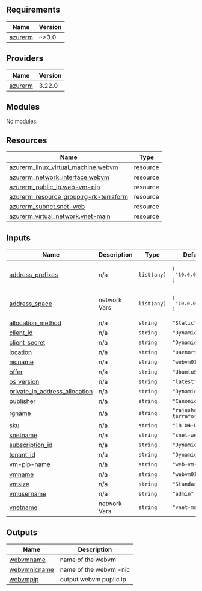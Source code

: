 <!-- BEGIN_TF_DOCS -->
## Requirements

| Name | Version |
|------|---------|
| <a name="requirement_azurerm"></a> [azurerm](#requirement\_azurerm) | ~>3.0 |

## Providers

| Name | Version |
|------|---------|
| <a name="provider_azurerm"></a> [azurerm](#provider\_azurerm) | 3.22.0 |

## Modules

No modules.

## Resources

| Name | Type |
|------|------|
| [azurerm_linux_virtual_machine.webvm](https://registry.terraform.io/providers/hashicorp/azurerm/latest/docs/resources/linux_virtual_machine) | resource |
| [azurerm_network_interface.webvm](https://registry.terraform.io/providers/hashicorp/azurerm/latest/docs/resources/network_interface) | resource |
| [azurerm_public_ip.web-vm-pip](https://registry.terraform.io/providers/hashicorp/azurerm/latest/docs/resources/public_ip) | resource |
| [azurerm_resource_group.rg-rk-terraform](https://registry.terraform.io/providers/hashicorp/azurerm/latest/docs/resources/resource_group) | resource |
| [azurerm_subnet.snet-web](https://registry.terraform.io/providers/hashicorp/azurerm/latest/docs/resources/subnet) | resource |
| [azurerm_virtual_network.vnet-main](https://registry.terraform.io/providers/hashicorp/azurerm/latest/docs/resources/virtual_network) | resource |

## Inputs

| Name | Description | Type | Default | Required |
|------|-------------|------|---------|:--------:|
| <a name="input_address_prefixes"></a> [address\_prefixes](#input\_address\_prefixes) | n/a | `list(any)` | <pre>[<br>  "10.0.0.0/24"<br>]</pre> | no |
| <a name="input_address_space"></a> [address\_space](#input\_address\_space) | network Vars | `list(any)` | <pre>[<br>  "10.0.0.0/16"<br>]</pre> | no |
| <a name="input_allocation_method"></a> [allocation\_method](#input\_allocation\_method) | n/a | `string` | `"Static"` | no |
| <a name="input_client_id"></a> [client\_id](#input\_client\_id) | n/a | `string` | `"Dynamic"` | no |
| <a name="input_client_secret"></a> [client\_secret](#input\_client\_secret) | n/a | `string` | `"Dynamic"` | no |
| <a name="input_location"></a> [location](#input\_location) | n/a | `string` | `"uaenorth"` | no |
| <a name="input_nicname"></a> [nicname](#input\_nicname) | n/a | `string` | `"webvm01-nic"` | no |
| <a name="input_offer"></a> [offer](#input\_offer) | n/a | `string` | `"UbuntuServer"` | no |
| <a name="input_os_version"></a> [os\_version](#input\_os\_version) | n/a | `string` | `"latest"` | no |
| <a name="input_private_ip_address_allocation"></a> [private\_ip\_address\_allocation](#input\_private\_ip\_address\_allocation) | n/a | `string` | `"Dynamic"` | no |
| <a name="input_publisher"></a> [publisher](#input\_publisher) | n/a | `string` | `"Canonical"` | no |
| <a name="input_rgname"></a> [rgname](#input\_rgname) | n/a | `string` | `"rajeshdevops-terraform"` | no |
| <a name="input_sku"></a> [sku](#input\_sku) | n/a | `string` | `"18.04-LTS"` | no |
| <a name="input_snetname"></a> [snetname](#input\_snetname) | n/a | `string` | `"snet-web"` | no |
| <a name="input_subscription_id"></a> [subscription\_id](#input\_subscription\_id) | n/a | `string` | `"Dynamic"` | no |
| <a name="input_tenant_id"></a> [tenant\_id](#input\_tenant\_id) | n/a | `string` | `"Dynamic"` | no |
| <a name="input_vm-pip-name"></a> [vm-pip-name](#input\_vm-pip-name) | n/a | `string` | `"web-vm-pip"` | no |
| <a name="input_vmname"></a> [vmname](#input\_vmname) | n/a | `string` | `"webvm01"` | no |
| <a name="input_vmsize"></a> [vmsize](#input\_vmsize) | n/a | `string` | `"Standard_B1s"` | no |
| <a name="input_vmusername"></a> [vmusername](#input\_vmusername) | n/a | `string` | `"admin"` | no |
| <a name="input_vnetname"></a> [vnetname](#input\_vnetname) | network Vars | `string` | `"vnet-main"` | no |

## Outputs

| Name | Description |
|------|-------------|
| <a name="output_webvmname"></a> [webvmname](#output\_webvmname) | name of the webvm |
| <a name="output_webvmnicname"></a> [webvmnicname](#output\_webvmnicname) | name of the webvm -nic |
| <a name="output_webvmpip"></a> [webvmpip](#output\_webvmpip) | output webvm puplic ip |
<!-- END_TF_DOCS -->